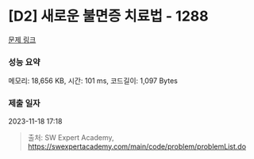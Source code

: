 # [D2] 새로운 불면증 치료법 - 1288 

[문제 링크](https://swexpertacademy.com/main/code/problem/problemDetail.do?contestProbId=AV18_yw6I9MCFAZN) 

### 성능 요약

메모리: 18,656 KB, 시간: 101 ms, 코드길이: 1,097 Bytes

### 제출 일자

2023-11-18 17:18



> 출처: SW Expert Academy, https://swexpertacademy.com/main/code/problem/problemList.do